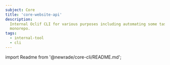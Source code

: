```yaml
---
subject: Core
title: 'core-website-api'
description:
  Internal Oclif CLI for various purposes including automating some tasks in the
  monorepo.
tags:
  - internal-tool
  - cli
---
```


<DocHeader props={props}/>

<!-- CODE IMPORTS -->

<!-- prettier-ignore -->
import Readme from '@newrade/core-cli/README.md';

<!-- END CODE IMPORTS -->

<Readme/>
